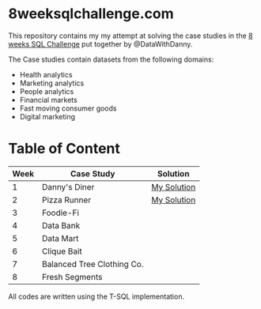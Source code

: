 # 8weeksqlchallenge.com

This repository contains my my attempt at solving the case studies in the [8 weeks SQL Challenge](8weeksqlchallenge.com) put together by @DataWithDanny. 

The Case studies contain datasets from the following domains:
- Health analytics
- Marketing analytics
- People analytics
- Financial markets
- Fast moving consumer goods
- Digital marketing

# Table of Content
Week | Case Study	|Solution
----| ----| ----
1 |	Danny's Diner |	[My Solution](/Case%20Study%20%231%20-%20Danny's%20Diner/README.md)
2 | Pizza Runner | [My Solution](/Case%20Study%20%232%20-%20Pizza%20Runner/README.md)
3 |	Foodie-Fi | 
4	| Data Bank | 
5	| Data Mart | 
6	| Clique Bait | 
7	| Balanced Tree Clothing Co. |
8	| Fresh Segments | 

All codes are written using the T-SQL implementation.
